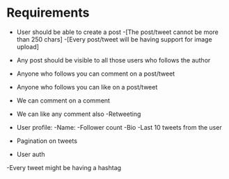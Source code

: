 # Requirements

- User should be able to create a post
    -[The post/tweet cannot be more than 250 chars]
    -[Every post/tweet will be having support for image upload]

- Any post should be visible to all those users who follows the author
- Anyone who follows you can comment on a post/tweet
- Anyone who follows you can like on a post/tweet
- We can comment on a comment
- We can like any comment also
-Retweeting
 
- User profile:
    -Name:
    -Follower count
    -Bio
    -Last 10 tweets from the user

- Pagination on tweets
- User auth

-Every tweet might be having a hashtag

